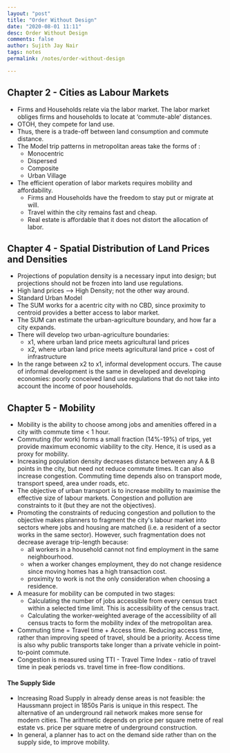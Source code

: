 ```yaml
---
layout: "post"
title: "Order Without Design"
date: "2020-08-01 11:11"
desc: Order Without Design
comments: false
author: Sujith Jay Nair
tags: notes
permalink: /notes/order-without-design

---
```

## Chapter 2 - Cities as Labour Markets
- Firms and Households relate via the labor market. The labor market obliges firms and households to locate at ‘commute-able’ distances.
- OTOH, they compete for land use.
- Thus, there is a trade-off between land consumption and commute distance.
- The Model trip patterns in metropolitan areas take the forms of :
  - Monocentric
  - Dispersed
  - Composite
  - Urban Village
- The efficient operation of labor markets requires mobility and affordability.
  - Firms and Households have the freedom to stay put or migrate at will.
  - Travel within the city remains fast and cheap.
  - Real estate is affordable that it does not distort the allocation of labor.

## Chapter 4 - Spatial Distribution of Land Prices and Densities
- Projections of population density is a necessary input into design; but projections should not be frozen into land use regulations.
- High land prices —> High Density; not the other way around.
- Standard Urban Model
- The SUM works for a acentric city with no CBD, since proximity to centroid provides a better access to labor market.
- The SUM can estimate the urban-agriculture boundary, and how far a city expands.
- There will develop two urban-agriculture boundaries:
  - x1, where urban land price meets agricultural land prices
  - x2, where urban land price meets agricultural land price + cost of infrastructure
- In the range between x2 to x1, informal development occurs. The cause of informal development is the same in developed and developing economies: poorly conceived land use regulations that do not take into account the income of poor households.

## Chapter 5 - Mobility
- Mobility is the ability to choose among jobs and amenities offered in a city with commute time < 1 hour.
- Commuting (for work) forms a small fraction (14%-19%) of trips, yet provide maximum economic viability to the city. Hence, it is used as a proxy for mobility.
- Increasing population density decreases distance between any A & B points in the city, but need not reduce commute times. It can also increase congestion. Commuting time depends also on transport mode, transport speed, area under roads, etc.
- The objective of urban transport is to increase mobility to maximise the effective size of labour markets. Congestion and pollution are constraints to it (but they are not the objectives).
- Promoting the constraints of reducing congestion and pollution to the objective makes planners to fragment the city's labour market into sectors where jobs and housing are matched (i.e. a resident of a sector works in the same sector). However, such fragmentation does not decrease average trip-length because:
  - all workers in a household cannot not find employment in the same neighbourhood.
  - when a worker changes employment, they do not change residence since moving homes has a high transaction cost.
  - proximity to work is not the only consideration when choosing a residence.
- A measure for mobility can be computed in two stages:
  - Calculating the number of jobs accessible from every census tract within a selected time limit. This is accessibility of the census tract.
  - Calculating the worker-weighted average of the accessibility of all census tracts to form the mobility index of the metropolitan area.
- Commuting time = Travel time + Access time. Reducing access time, rather than improving speed of travel, should be a priority. Access time is also why public transports take longer than a private vehicle in point-to-point commute.
- Congestion is measured using TTI - Travel Time Index - ratio of travel time in peak periods vs. travel time in free-flow conditions.

#### The Supply Side
- Increasing Road Supply in already dense areas is not feasible: the Haussmann project in 1850s Paris is unique in this respect. The alternative of an underground rail network makes more sense for modern cities. The arithmetic depends on price per square metre of real estate vs. price per square metre of underground construction.
- In general, a planner has to act on the demand side rather than on the supply side, to improve mobility.
